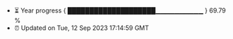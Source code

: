 - ⏳ Year progress { ████████████████████▁▁▁▁▁▁▁▁▁▁ } 69.79 %
- ⏰ Updated on Tue, 12 Sep 2023 17:14:59 GMT

